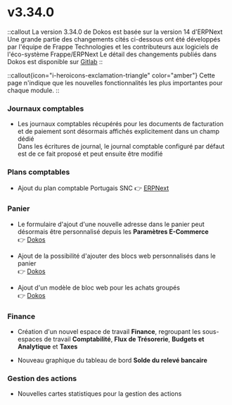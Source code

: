 # v3.34.0

::callout
La version 3.34.0 de Dokos est basée sur la version 14 d'ERPNext
Une grande partie des changements cités ci-dessous ont été développés par l'équipe de Frappe Technologies et les contributeurs aux logiciels de l'éco-système Frappe/ERPNext
Le détail des changements publiés dans Dokos est disponible sur [Gitlab](https://gitlab.com/dokos/dokos/-/releases/v3.34.0)
::

::callout{icon="i-heroicons-exclamation-triangle" color="amber"}
Cette page n'indique que les nouvelles fonctionnalités les plus importantes pour chaque module.
::

### Journaux comptables

- Les journaux comptables récupérés pour les documents de facturation et de paiement sont désormais affichés explicitement dans un champ dédié  
Dans les écritures de journal, le journal comptable configuré par défaut est de ce fait proposé et peut ensuite être modifié  

### Plans comptables

- Ajout du plan comptable Portugais SNC
:point_right: [ERPNext](https://github.com/frappe/erpnext/pull/35486)


### Panier

- Le formulaire d'ajout d'une nouvelle adresse dans le panier peut désormais être personnalisé depuis les **Paramètres E-Commerce**  
:point_right: [Dokos](https://gitlab.com/dokos/dokos/-/merge_requests/118)


- Ajout de la possibilité d'ajouter des blocs web personnalisés dans le panier  
:point_right: [Dokos](https://gitlab.com/dokos/dokos/-/merge_requests/117)


- Ajout d'un modèle de bloc web pour les achats groupés  
:point_right: [Dokos](https://gitlab.com/dokos/dokos/-/merge_requests/117)


### Finance

- Création d'un nouvel espace de travail **Finance**, regroupant les sous-espaces de travail **Comptabilité**, **Flux de Trésorerie**, **Budgets et Analytique** et **Taxes** 

- Nouveau graphique du tableau de bord **Solde du relevé bancaire**


### Gestion des actions

- Nouvelles cartes statistiques pour la gestion des actions  